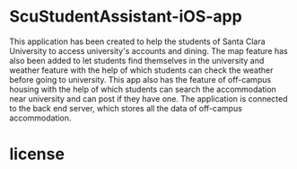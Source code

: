 # ScuStudentAssistant-iOS-app

This application has been created to help the students of Santa Clara University to access university's accounts and dining. The map feature has also been added to let students find themselves in the university and weather feature with the help of which students can check the weather before going to university. This app also has the feature of off-campus housing with the help of which students can search the accommodation near university and can post if they have one. The application is connected to the back end server, which stores all the data of off-campus accommodation.   
# license
